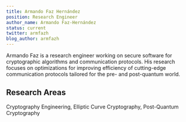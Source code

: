 ```yaml
---
title: Armando Faz Hernández
position: Research Engineer
author_name: Armando Faz-Hernández
status: current
twitter: armfazh
blog_author: armfazh
---
```

Armando Faz is a research engineer working on secure software for cryptographic algorithms and communication protocols. His research focuses on optimizations for improving efficiency of cutting-edge communication protocols tailored for the pre- and post-quantum world.

## Research Areas
Cryptography Engineering, Elliptic Curve Cryptography, Post-Quantum Cryptography

